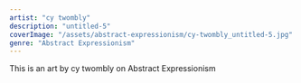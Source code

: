 ```yaml
---
artist: "cy twombly"
description: "untitled-5"
coverImage: "/assets/abstract-expressionism/cy-twombly_untitled-5.jpg"
genre: "Abstract Expressionism"
---
```

This is an art by cy twombly on Abstract Expressionism

